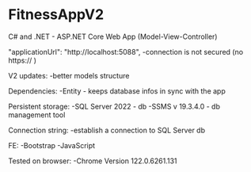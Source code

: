 # FitnessAppV2
C# and .NET - ASP.NET Core Web App (Model-View-Controller)

"applicationUrl": "http://localhost:5088",
-connection is not secured (no https:// )

V2 updates:
-better models structure

Dependencies:
-Entity - keeps database infos in sync with the app

Persistent storage:
-SQL Server 2022 - db
-SSMS v 19.3.4.0 - db management tool

Connection string:
-establish a connection to SQL Server db

FE:
-Bootstrap
-JavaScript

Tested on browser:
-Chrome Version 122.0.6261.131